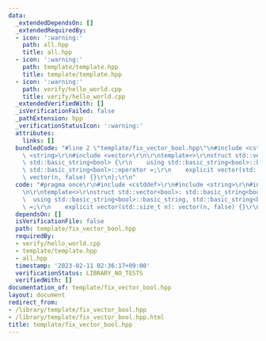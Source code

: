 ```yaml
---
data:
  _extendedDependsOn: []
  _extendedRequiredBy:
  - icon: ':warning:'
    path: all.hpp
    title: all.hpp
  - icon: ':warning:'
    path: template/template.hpp
    title: template/template.hpp
  - icon: ':warning:'
    path: verify/hello_world.cpp
    title: verify/hello_world.cpp
  _extendedVerifiedWith: []
  _isVerificationFailed: false
  _pathExtension: hpp
  _verificationStatusIcon: ':warning:'
  attributes:
    links: []
  bundledCode: "#line 2 \"template/fix_vector_bool.hpp\"\n#include <cstddef>\r\n#include\
    \ <string>\r\n#include <vector>\r\n\r\ntemplate<>\r\nstruct std::vector<bool>:\
    \ std::basic_string<bool> {\r\n    using std::basic_string<bool>::basic_string,\
    \ std::basic_string<bool>::operator =;\r\n    explicit vector(std::size_t n):\
    \ vector(n, false) {}\r\n};\r\n"
  code: "#pragma once\r\n#include <cstddef>\r\n#include <string>\r\n#include <vector>\r\
    \n\r\ntemplate<>\r\nstruct std::vector<bool>: std::basic_string<bool> {\r\n  \
    \  using std::basic_string<bool>::basic_string, std::basic_string<bool>::operator\
    \ =;\r\n    explicit vector(std::size_t n): vector(n, false) {}\r\n};\r\n"
  dependsOn: []
  isVerificationFile: false
  path: template/fix_vector_bool.hpp
  requiredBy:
  - verify/hello_world.cpp
  - template/template.hpp
  - all.hpp
  timestamp: '2023-02-11 02:36:17+09:00'
  verificationStatus: LIBRARY_NO_TESTS
  verifiedWith: []
documentation_of: template/fix_vector_bool.hpp
layout: document
redirect_from:
- /library/template/fix_vector_bool.hpp
- /library/template/fix_vector_bool.hpp.html
title: template/fix_vector_bool.hpp
---
```

